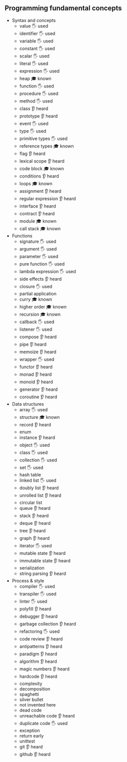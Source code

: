 ## Programming fundamental concepts

- Syntax and concepts
  - value 🖐️ used
  - identifier 🖐️ used
  - variable 🖐️ used
  - constant 🖐️ used
  - scalar 🖐️ used
  - literal 🖐️ used
  - expression 🖐️ used
  - heap 🎓 known
  - function 🖐️ used
  - procedure 🖐️ used
  - method 🖐️ used
  - class 👂 heard
  - prototype 👂 heard
  - event 🖐️ used
  - type 🖐️ used
  - primitive types 🖐️ used
  - reference types 🎓 known
  - flag 👂 heard
  - lexical scope 👂 heard
  - code block 🎓 known
  - conditions 👂 heard
  - loops 🎓 known
  - assignment 👂 heard
  - regular expression 👂 heard
  - interface 👂 heard
  - contract 👂 heard
  - module 🎓 known
  - call stack 🎓 known
- Functions
  - signature 🖐️ used
  - argument 🖐️ used
  - parameter 🖐️ used
  - pure function 🖐️ used
  - lambda expression 🖐️ used
  - side effects 👂 heard
  - closure 🖐️ used
  - partial application
  - curry 🎓 known
  - higher order 🎓 known
  - recursion 🎓 known
  - callback 🖐️ used
  - listener 🖐️ used
  - compose 👂 heard
  - pipe 👂 heard
  - memoize 👂 heard
  - wrapper 🖐️ used
  - functor 👂 heard
  - monad 👂 heard
  - monoid 👂 heard
  - generator 👂 heard
  - coroutine 👂 heard
- Data structures
  - array 🖐️ used
  - structure 🎓 known
  - record 👂 heard
  - enum 
  - instance 👂 heard
  - object 🖐️ used
  - class 🖐️ used
  - collection 🖐️ used
  - set 🖐️ used
  - hash table
  - linked list 🖐️ used
  - doubly list 👂 heard
  - unrolled list 👂 heard
  - circular list
  - queue 👂 heard
  - stack 👂 heard
  - deque 👂 heard
  - tree 👂 heard
  - graph 👂 heard
  - iterator 🖐️ used
  - mutable state 👂 heard
  - immutable state 👂 heard
  - serialization
  - string parsing 👂 heard
- Process & style
  - compiler 🖐️ used
  - transpiler 🖐️ used
  - linter 🖐️ used
  - polyfill 👂 heard
  - debugger 👂 heard
  - garbage collection 👂 heard
  - refactoring 🖐️ used
  - code review 👂 heard
  - antipatterns 👂 heard
  - paradigm 👂 heard
  - algorithm 👂 heard
  - magic numbers 👂 heard
  - hardcode 👂 heard
  - complexity
  - decomposition
  - spaghetti
  - silver bullet
  - not invented here
  - dead code
  - unreachable code 👂 heard
  - duplicate code 🖐️ used
  - exception
  - return early 
  - unittest
  - git 👂 heard
  - github 👂 heard
 